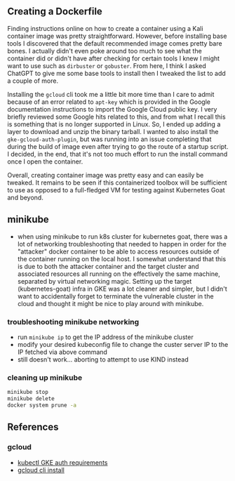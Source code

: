 ## Creating a Dockerfile
Finding instructions online on how to create a container using a Kali container image was pretty straightforward. However, before installing base tools I discovered that the default recommended image comes pretty bare bones. I actually didn't even poke around too much to see what the container did or didn't have after checking for certain tools I knew I might want to use such as `dirbuster` or `gobuster`. From here, I think I asked ChatGPT to give me some base tools to install then I tweaked the list to add a couple of more. 

Installing the `gcloud` cli took me a little bit more time than I care to admit because of an error related to `apt-key` which is provided in the Google documentation instructions to import the Google Cloud public key. I very briefly reviewed some Google hits related to this, and from what I recall this is something that is no longer supported in Linux. So, I ended up adding a layer to download and unzip the binary tarball. I wanted to also install the `gke-gcloud-auth-plugin`, but was running into an issue completing that during the build of image even after trying to go the route of a startup script. I decided, in the end, that it's not too much effort to run the install command once I open the container. 

Overall, creating container image was pretty easy and can easily be tweaked. It remains to be seen if this containerized toolbox will be sufficient to use as opposed to a full-fledged VM for testing against Kubernetes Goat and beyond.

## minikube
- when using minikube to run k8s cluster for kubernetes goat, there was a lot of networking troubleshooting that needed to happen in order for the "attacker" docker container to be able to access resources outside of the container running on the local host. I somewhat understand that this is due to both the attacker container and the target cluster and associated resources all running on the effectively the same machine, separated by virtual networking magic. Setting up the target (kubernetes-goat) infra in GKE was a lot cleaner and simpler, but I didn't want to accidentally forget to terminate the vulnerable cluster in the cloud and thought it might be nice to play around with minikube. 

### troubleshooting minikube networking
- run `minikube ip` to get the IP address of the minikube cluster 
- modify your desired kubeconfig file to change the custer server IP to the IP fetched via above command
- still doesn't work... aborting to attempt to use KIND instead

### cleaning up minikube
```bash
minikube stop
minikube delete 
docker system prune -a
```


## References
### gcloud
- [kubectl GKE auth requirements](https://cloud.google.com/kubernetes-engine/docs/how-to/cluster-access-for-kubectl#gcloud_1)
- [gcloud cli install](https://cloud.google.com/sdk/docs/install#linux)

